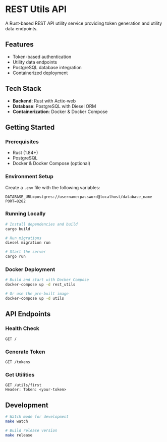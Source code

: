 # REST Utils API

A Rust-based REST API utility service providing token generation and utility data endpoints.

## Features

- Token-based authentication
- Utility data endpoints
- PostgreSQL database integration
- Containerized deployment

## Tech Stack

- **Backend**: Rust with Actix-web
- **Database**: PostgreSQL with Diesel ORM
- **Containerization**: Docker & Docker Compose

## Getting Started

### Prerequisites

- Rust (1.84+)
- PostgreSQL
- Docker & Docker Compose (optional)

### Environment Setup

Create a `.env` file with the following variables:

```
DATABASE_URL=postgres://username:password@localhost/database_name
PORT=8282
```

### Running Locally

```bash
# Install dependencies and build
cargo build

# Run migrations
diesel migration run

# Start the server
cargo run
```

### Docker Deployment

```bash
# Build and start with Docker Compose
docker-compose up -d rest_utils

# Or use the pre-built image
docker-compose up -d utils
```

## API Endpoints

### Health Check
```
GET /
```

### Generate Token
```
GET /tokens
```

### Get Utilities
```
GET /utils/first
Header: Token: <your-token>
```

## Development

```bash
# Watch mode for development
make watch

# Build release version
make release
```
